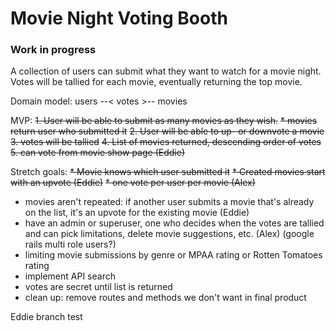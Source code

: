 # Movie Night Voting Booth
### Work in progress
A collection of users can submit what they want to watch for a movie night. Votes will be tallied for each movie, eventually returning the top movie.

Domain model:
users --< votes >-- movies

MVP: 
~~1. User will be able to submit as many movies as they wish.~~
  ~~* movies return user who submitted it~~
~~2. User will be able to up- or downvote a movie~~
~~3. votes will be tallied~~
~~4. List of movies returned, descending order of votes~~
~~5. can vote from movie show page (Eddie)~~

Stretch goals:
~~* Movie knows which user submitted it~~
~~* Created movies start with an upvote (Eddie)~~
~~* one vote per user per movie (Alex)~~
* movies aren't repeated: if another user submits a movie that's already on the list, it's an upvote for the existing movie (Eddie)
* have an admin or superuser, one who decides when the votes are tallied and can pick limitations, delete movie suggestions, etc. (Alex) (google rails multi role users?)
* limiting movie submissions by genre or MPAA rating or Rotten Tomatoes rating
* implement API search 
* votes are secret until list is returned
* clean up: remove routes and methods we don't want in final product

Eddie branch test